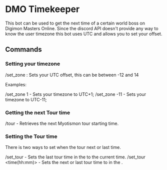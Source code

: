 # DMO Timekeeper

This bot can be used to get the next time of a certain world boss on Digimon Masters Online.
Since the discord API doesn't provide any way to know the user timezone this bot uses UTC and allows you to set your offset.

## Commands

### Setting your timezone

/set_zone <offset>: Sets your UTC offset, this can be between -12 and 14

Examples:

/set_zone 1 - Sets your timezone to UTC+1;
/set_zone -11 - Sets your timezone to UTC-11;

### Getting the next Tour time

/tour <server> - Retrieves the next Myotismon tour starting time.

### Setting the Tour time

There is two ways to set when the tour next or last time.

/set_tour <server> - Sets the last tour time in the <server> to the current time.
/set_tour <server> <time(hh:mm)> - Sets the next or last tour time to <time> in the <server>.